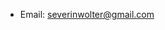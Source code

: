 - Email: severinwolter@gmail.com

<!---
Sever7n/Sever7n is a ✨ special ✨ repository because its `README.md` (this file) appears on your GitHub profile.
You can click the Preview link to take a look at your changes.
--->
